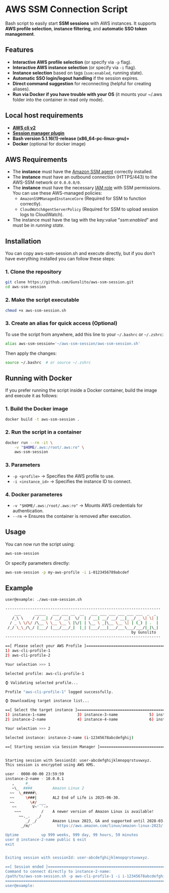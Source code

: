 # AWS SSM Connection Script

Bash script to easily start **SSM sessions** with AWS instances. It supports **AWS profile selection**, **instance filtering**, and **automatic SSO token management**.

## Features
- **Interactive AWS profile selection** (or specify via `-p` flag).
- **Interactive AWS instance selection** (or specify via `-i` flag).
- **Instance selection** based on tags (`ssm:enabled`, running state).
- **Automatic SSO login/logout handling** if the session expires.
- **Direct command suggestion** for reconnecting (helpful for creating aliases).
- **Run via Docker if you have trouble with your OS** (it mounts your ~/.aws folder into the container in read only mode).

## Local host requirements
- [**AWS cli v2**](https://github.com/aws/aws-cli.git)
- [**Session manager plugin**](https://docs.aws.amazon.com/systems-manager/latest/userguide/session-manager-working-with-install-plugin.html)
- **Bash version 5.1.16(1)-release (x86_64-pc-linux-gnu)+**
- **Docker** (optional for docker image)

## AWS Requirements
- The **instance** must have the [Amazon SSM agent](https://docs.aws.amazon.com/systems-manager/latest/userguide/manually-install-ssm-agent-linux.html) correctly installed.
- The **instance** must have an outbound connection (HTTPS/443) to the AWS-SSM network or `0.0.0.0/0`.
- The **instance** must have the necessary [IAM role](https://docs.aws.amazon.com/systems-manager/latest/userguide/setup-instance-permissions.html) with SSM permissions. You can use these AWS-managed policies:
    * `AmazonSSMManagedInstanceCore` (Required for SSM to function correctly).
    * `CloudWatchAgentServerPolicy` (Required for SSM to upload session logs to CloudWatch).
- The instance must have the tag with the key:value "*ssm:enabled*" and must be in *running state*.


## Installation
You can copy aws-ssm-session.sh and execute directly, but if you don't have everything installed you can follow these steps:

### 1. Clone the repository
```bash
git clone https://github.com/Gunslito/aws-ssm-session.git
cd aws-ssm-session
```

### 2. Make the script executable
```bash
chmod +x aws-ssm-session.sh
```

### 3. Create an alias for quick access (Optional)
To use the script from anywhere, add this line to your `~/.bashrc` or `~/.zshrc`:
```bash
alias aws-ssm-session='~/aws-ssm-session/aws-ssm-session.sh'
```
Then apply the changes:
```bash
source ~/.bashrc  # or source ~/.zshrc
```

## Running with Docker
If you prefer running the script inside a Docker container, build the image and execute it as follows:

### 1. Build the Docker image
```bash
docker build -t aws-ssm-session .
```

### 2. Run the script in a container
```bash
docker run --rm -it \
    -v "$HOME/.aws:/root/.aws:ro" \
    aws-ssm-session
```

### 3. Parameters
- `-p <profile>` → Specifies the AWS profile to use.
- `-i <instance_id>` → Specifies the instance ID to connect.

### 4. Docker parameteres
- `-v "$HOME/.aws:/root/.aws:ro"` → Mounts AWS credentials for authentication.
- `--rm` → Ensures the container is removed after execution.

## Usage
You can now run the script using:
```bash
aws-ssm-session
```
Or specify parameters directly:
```bash
aws-ssm-session -p my-aws-profile -i i-0123456789abcdef
```

## Example
```bash
user@example: ./aws-ssm-session.sh

---------------------------------------------------------------------
    ___      _____   ___ ___ __  __   ___ ___ ___ ___ ___ ___  _  _
   /_\ \    / / __| / __/ __|  \/  | / __| __/ __/ __|_ _/ _ \| \| |
  / _ \ \/\/ /\__ \ \__ \__ \ |\/| | \__ \ _|\__ \__ \| | (_) | .  |
 /_/ \_\_/\_/ |___/ |___/___/_|  |_| |___/___|___/___\___/___/|_|\_|
                                                        by Gunslito
---------------------------------------------------------------------

==[ Please select your AWS Profile ]====================================================================================
1) aws-cli-profile-1
2) aws-cli-profile-2

Your selection >>> 1

Selected profile: aws-cli-profile-1

⌚ Validating selected profile...

Profile "aws-cli-profile-1" logged successfully.

⌚ Downloading target instance list...

==[ Select the target instance ]========================================================================================
1) instance-1-name              3) instance-3-name              5) instance-5-name             7) instance-7-name
2) instance-2-name              4) instance-4-name              6) instance-6-name             8) instance-8-name

Your selection >>> 2

Selected instance: instance-2-name (i-12345678abcdefghij)

==[ Starting session via Session Manager ]==============================================================================


Starting session with SessionId: user-abcdefghijklmnopqrstuvwxyz.
This session is encrypted using AWS KMS.

user - 0000-00-00 23:59:59
instance-2-name - 10.0.0.1
   ,     #_
   ~\_  ####_        Amazon Linux 2
  ~~  \_#####\
  ~~     \###|       AL2 End of Life is 2025-06-30.
  ~~       \#/ ___
   ~~       V~' '->
    ~~~         /    A newer version of Amazon Linux is available!
      ~~._.   _/
         _/ _/       Amazon Linux 2023, GA and supported until 2028-03-15.
       _/m/'           https://aws.amazon.com/linux/amazon-linux-2023/

Uptime          up 999 weeks, 999 day, 99 hours, 59 minutes
user @ instance-2-name public $ exit
exit


Exiting session with sessionId: user-abcdefghijklmnopqrstuvwxyz.

==[ Session ended ]=====================================================================================================
Command to connect directly to instance-2-name:
/path/to/aws-ssm-session.sh -p aws-cli-profile-1 -i i-12345678abcdefghij
========================================================================================================================
user@example:
```
